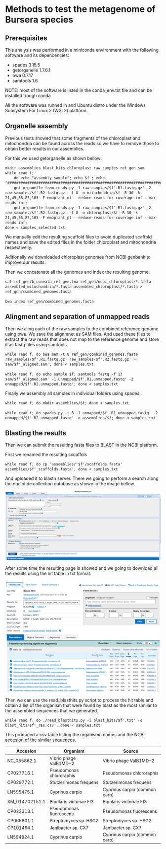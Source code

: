 # Methods to test the metagenome of Bursera species

## Prerequisites
This analysis was performed in a miniconda environment with the following software and its depencencies:

- spades 3.15.5
- getorganelle 1.7.6.1
- bwa 0.7.17
- samtools 1.6

NOTE: most of the software is listed in the conda_env.txt file and can be installed trough conda

All the software was runned in and Ubuntu distro under the Windows Subsystem For Linux 2 (WSL2) platform.
## Organelle assembly
Previous tests showed that some fragments of the chloroplast and mitochondria can be found across the reads so we have to remove those to obtain better results in our assemblies.

For this we used getorganelle as shown bellow:

```
mkdir assemblies blast_hits chloroplast raw_samples ref_gen sam 
while read f;
    do echo "assembly sample"; echo $f ; echo "###########################################################################";
    get_organelle_from_reads.py -1 raw_samples/$f'.R1.fastq.gz' -2 raw_samples/$f'.R2.fastq.gz' -t 8 -o mitochondria/$f -R 30 -k 21,45,65,85,105 -F embplant_mt --reduce-reads-for-coverage inf --max-reads inf;
    get_organelle_from_reads.py -1 raw_samples/$f'.R1.fastq.gz' -2 raw_samples/$f'.R2.fastq.gz' -t 8 -o chloroplast/$f -R 30 -k 21,45,65,85,105 -F embplant_pt --reduce-reads-for-coverage inf --max-reads inf;
done < samples_selected.txt
```

We manually edit the resulting scaffold files to avoid duplicated scaffold names and save the edited files in the folder chloroplast and mitochondria respectivelly.

Aditionally we downloaded chloroplast genomes from NCBI genbank to improve our results.

Then we concatenate all the genomes and index the resulting genome.
```
cat ref_gen/b_cuneata_ref_gen.fna ref_gen/ncbi_chloroplast/*.fasta assembled_mitochondria/*.fasta assembled_chloroplast/*.fasta > ref_gen/combined_genomes.fasta

bwa index ref_gen/combined_genomes.fasta
```

## Alingment and separation of unmapped reads
Then we aling each of the raw samples to the combined reference genome using bwa. We save the alignmnet as SAM files. And used these files to extract the raw reads that does not map to the reference genome and store it as fastq files using samtools.

```
while read f; do bwa mem -t 8 ref_gen/combined_genomes.fasta raw_samples/$f'.R1.fastq.gz' raw_samples/$f'.R2.fastq.gz' > sam/$f'_aligned.sam'; done < samples.txt

while read f; do echo sample $f; samtools fastq -f 13 sam/$f'_aligned.sam' -1 unmapped/$f'.R1.unmapped.fastq' -2 unmapped/$f'.R2.unmapped.fastq'; done < samples.txt
```

Finally we assembly all samples in individual folders using spades.
```
while read f; do mkdir assemblies/$f; done < samples.txt

while read f; do spades.py -t 8 -1 unmapped/$f'.R1.unmapped.fastq' -2 unmapped/$f'.R2.unmapped.fastq' -o assemblies/$f; done < samples.txt

```
## Blasting the results
Then we can submit the resulting fasta files to BLAST in the NCBI platform.

First we renamed the resulting sccaffols
```
while read f; do cp 'assemblies/'$f'/scaffolds.fasta' assemblies/$f'_scaffolds.fasta'; done < samples.txt
```
And uploaded it to blastn server. There we going to perform a search along the nuclotide collection database as shown in the image bellow.

![BLAST search page](/assets/images/BLAST_%20Search.png)


After some time the resulting page is showed and we going to download all the results using the hit table in txt format.

![BLAST results page](/assets/images/BLAST_Results.png)


Then we can use the read_blasthits.py script to process the hit table and obtain a list of the organism that were found by blast as the most similar to the assembled sequences that we generated.

```
while read f; do ./read_blasthits.py -i blast_hits/$f'.txt' -o blast_hits/$f'_res.csv'; done < samples.txt
```
This produced a csv table listing the organismn names and the NCBI accesion of the similar sequences.


|Accesion      |Organism                |Source                       |
|--------------|------------------------|-----------------------------|
|NC_055862.1   |Vibrio phage ValB1MD-2  |Vibrio phage ValB1MD-2       |
|CP027716.1    |Pseudomonas chlororaphis|Pseudomonas chlororaphis     |
|CP029772.1    |Stutzerimonas frequens  |Stutzerimonas frequens       |
|LN595475.1    |Cyprinus carpio         |Cyprinus carpio (common carp)|
|XM_014702151.1|Bipolaris victoriae FI3 |Bipolaris victoriae FI3      |
|CP022313.1    |Pseudomonas fluorescens |Pseudomonas fluorescens      |
|CP066801.1    |Streptomyces sp. HSG2   |Streptomyces sp. HSG2        |
|CP101464.1    |Janibacter sp. CX7      |Janibacter sp. CX7           |
|LN594824.1    |Cyprinus carpio         |Cyprinus carpio (common carp)|

